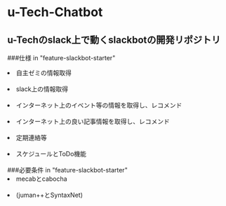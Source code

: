 # u-Tech-Chatbot
## u-Techのslack上で動くslackbotの開発リポジトリ　
###仕様 in "feature-slackbot-starter"
<li>自主ゼミの情報取得</li></br>
<li>slack上の情報取得</li></br>
<li>インターネット上のイベント等の情報を取得し、レコメンド</li></br>
<li>インターネット上の良い記事情報を取得し、レコメンド</li></br>
<li>定期連絡等</li></br>
<li>スケジュールとToDo機能</li></br>
###必要条件 in "feature-slackbot-starter"
<li>mecabとcabocha</li></br>
<li>(juman++とSyntaxNet)</li></br>
